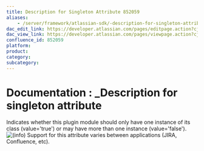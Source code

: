 ```yaml
---
title: Description for Singleton Attribute 852059
aliases:
    - /server/framework/atlassian-sdk/-description-for-singleton-attribute-852059.html
dac_edit_link: https://developer.atlassian.com/pages/editpage.action?cjm=wozere&pageId=852059
dac_view_link: https://developer.atlassian.com/pages/viewpage.action?cjm=wozere&pageId=852059
confluence_id: 852059
platform:
product:
category:
subcategory:
---
```

# Documentation : \_Description for singleton attribute

Indicates whether this plugin module should only have one instance of its class (value='true') or may have more than one instance (value='false').  
![(info)](/server/framework/atlassian-sdk/images/icons/emoticons/information.png) Support for this attribute varies between applications (JIRA, Confluence, etc).


















































































































































































































































































































